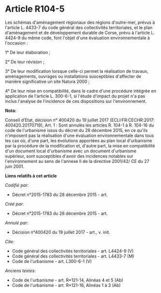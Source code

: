 # Article R104-5

Les schémas d'aménagement régionaux des régions d'outre-mer, prévus à l'article L. 4433-7 du code général des collectivités
territoriales, et le plan d'aménagement et de développement durable de Corse, prévu à l'article L. 4424-9 du même code, font
l'objet d'une évaluation environnementale à l'occasion : 

1° De leur élaboration ; 

2° De leur révision ; 

3° De leur modification lorsque celle-ci permet la réalisation de travaux, aménagements, ouvrages ou installations
susceptibles d'affecter de manière significative un site Natura 2000 ; 

4° De leur mise en compatibilité, dans le cadre d'une procédure intégrée en application de l'article L. 300-6-1, si l'étude
d'impact du projet n'a pas inclus l'analyse de l'incidence de ces dispositions sur l'environnement.

**Nota:**

Conseil d’Etat, décision n° 400420 du 19 juillet 2017 (ECLI:FR:CECHR:2017: 400420.20170719), Art. 1 : Sont annulés  les
articles R. 104-1 à R. 104-16 du code de l'urbanisme issus du décret du 28 décembre 2015, en ce qu'ils n'imposent pas la
réalisation d'une évaluation environnementale dans tous les cas où, d'une part, les évolutions apportées au plan local
d'urbanisme par la procédure de la modification et, d'autre part, la mise en compatibilité d'un document local d'urbanisme
avec un document d'urbanisme supérieur, sont susceptibles d'avoir des incidences notables sur l'environnement au sens de
l'annexe II de la directive 2001/42/ CE du 27 juin 2001.

**Liens relatifs à cet article**

_Codifié par_:

  - Décret n°2015-1783 du 28 décembre 2015 - art.

_Créé par_:

  - Décret n°2015-1783 du 28 décembre 2015 - art.

_Annulé par_:

  - Décision n°400420 du 19 juillet 2017 - art., v. init.

_Cite_:

  - Code général des collectivités territoriales - art. L4424-9 (V)
  - Code général des collectivités territoriales - art. L4433-7 (M)
  - Code de l'urbanisme - art. L300-6-1 (V)

_Anciens textes_:

  - Code de l'urbanisme - art. R*121-14, Alinéas 4 et 5 (Ab)
  - Code de l'urbanisme - art. R*121-16, Alinéas 1 à 3 (Ab)
